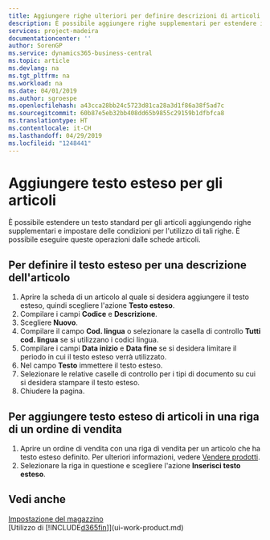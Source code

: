 ```yaml
---
title: Aggiungere righe ulteriori per definire descrizioni di articoli estese | Documenti Microsoft
description: È possibile aggiungere righe supplementari per estendere il testo standard che descrive un articolo.
services: project-madeira
documentationcenter: ''
author: SorenGP
ms.service: dynamics365-business-central
ms.topic: article
ms.devlang: na
ms.tgt_pltfrm: na
ms.workload: na
ms.date: 04/01/2019
ms.author: sgroespe
ms.openlocfilehash: a43cca28bb24c5723d81ca28a3d1f86a38f5ad7c
ms.sourcegitcommit: 60b87e5eb32bb408dd65b9855c29159b1dfbfca8
ms.translationtype: HT
ms.contentlocale: it-CH
ms.lasthandoff: 04/29/2019
ms.locfileid: "1248441"
---
```

# <a name="add-extended-item-text"></a>Aggiungere testo esteso per gli articoli
È possibile estendere un testo standard per gli articoli aggiungendo righe supplementari e impostare delle condizioni per l'utilizzo di tali righe. È possibile eseguire queste operazioni dalle schede articoli.

## <a name="to-define-extended-text-for-an-item-description"></a>Per definire il testo esteso per una descrizione dell'articolo
1. Aprire la scheda di un articolo al quale si desidera aggiungere il testo esteso, quindi scegliere l'azione **Testo esteso**.
2. Compilare i campi **Codice** e **Descrizione**.
3. Scegliere **Nuovo**.
4. Compilare il campo **Cod. lingua** o selezionare la casella di controllo **Tutti cod. lingua** se si utilizzano i codici lingua.
5. Compilare i campi **Data inizio** e **Data fine** se si desidera limitare il periodo in cui il testo esteso verrà utilizzato.
6. Nel campo **Testo** immettere il testo esteso.
7. Selezionare le relative caselle di controllo per i tipi di documento su cui si desidera stampare il testo esteso.
8. Chiudere la pagina.

## <a name="to-add-an-extended-item-text-on-a-sales-order-line"></a>Per aggiungere testo esteso di articoli in una riga di un ordine di vendita
1. Aprire un ordine di vendita con una riga di vendita per un articolo che ha testo esteso definito. Per ulteriori informazioni, vedere [Vendere prodotti](sales-how-sell-products.md).
2. Selezionare la riga in questione e scegliere l'azione **Inserisci testo esteso**.

## <a name="see-also"></a>Vedi anche
[Impostazione del magazzino](inventory-setup-inventory.md)  
[Utilizzo di [!INCLUDE[d365fin](includes/d365fin_md.md)]](ui-work-product.md)
